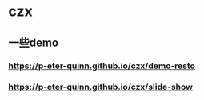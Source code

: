 # czx
## 一些demo
### https://p-eter-quinn.github.io/czx/demo-resto
### https://p-eter-quinn.github.io/czx/slide-show
